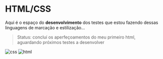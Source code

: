 <h1>HTML/CSS</h1>
<p>Aqui é o espaço do <b>desenvolvimento</b> dos testes que estou fazendo dessas linguagens de marcação e estilização...</p>

> Status: concluí os aperfeçoamentos do meu primeiro html, aguardando próximos testes a desenvolver

![css](https://github.com/Goestoso/HTML_CSS/assets/132786474/5da42007-a0ab-46d0-b7d9-24b46750a043)
![html](https://github.com/Goestoso/HTML_CSS/assets/132786474/06deb8ee-cd6c-4cc8-baba-36065ff809d6)
